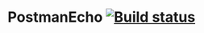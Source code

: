 # PostmanEcho [![Build status](https://ci.appveyor.com/api/projects/status/xckpse35t6dx0j1q?svg=true)](https://ci.appveyor.com/project/NekrasovaMN/postmanecho)
